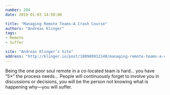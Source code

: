 ```yaml
---
number: 204
date: 2019-01-03 14:50:00

title: "Managing Remote Teams—A Crash Course"
authors: "Andreas Klinger"
tags:
- Remote
- Suffer

site: "Andreas Klinger’s Site"
address: "http://klinger.io/post/180989912140/managing-remote-teams-a-crash-course"
---
```


Being the one poor soul remote in a co-located team is hard… you have “5×” the process needs… People will continuously forget to involve you in discussions or decisions, you will be the person not knowing what is happening why—you will suffer.
